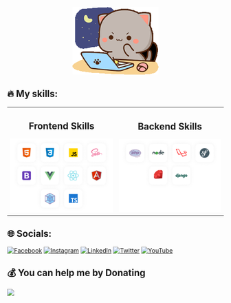 <div align="center">
    <img src="assets/goma-cat.gif"/>
</div>

## 🔥 My skills:
<table>
    <tr>
        <td>
            <h2 align="center">Frontend Skills</h2>
            <img src="assets/Technologies-frontend.png" alt="mgcodeur-skills">
        </td>
        <td>
            <h2 align="center">Backend Skills</h2>
            <img src="assets/Technologies-backend.png" alt="mgcodeur-skills">
        </td>
    </tr>
</table>

## 🌐 Socials:
[![Facebook](https://img.shields.io/badge/Facebook-%231877F2.svg?logo=Facebook&logoColor=white)](https://facebook.com/mgcodeur) [![Instagram](https://img.shields.io/badge/Instagram-%23E4405F.svg?logo=Instagram&logoColor=white)](https://instagram.com/mgcodeur) [![LinkedIn](https://img.shields.io/badge/LinkedIn-%230077B5.svg?logo=linkedin&logoColor=white)](https://linkedin.com/in/mgcodeur) [![Twitter](https://img.shields.io/badge/Twitter-%231DA1F2.svg?logo=Twitter&logoColor=white)](https://twitter.com/mgcodeur) [![YouTube](https://img.shields.io/badge/YouTube-%23FF0000.svg?logo=YouTube&logoColor=white)](https://youtube.com/@UCcw26W6VqidfRYxKIO670zA) 

## 💰 You can help me by Donating
<a href="https://buymeacoffee.com/mgcodeur">
    <img src="https://img.shields.io/badge/Buy%20Me%20a%20Coffee-ffdd00?style=for-the-badge&logo=buy-me-a-coffee&logoColor=black" height="44px"/>
<a>
